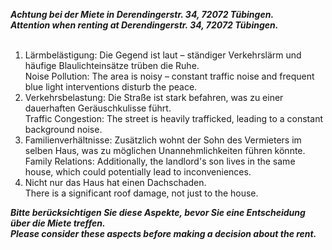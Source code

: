 

***Achtung bei der Miete in Derendingerstr. 34, 72072 Tübingen.*** <br>
***Attention when renting at Derendingerstr. 34, 72072 Tübingen.*** 
<br>
<br>
1. Lärmbelästigung: Die Gegend ist laut – ständiger Verkehrslärm und häufige Blaulichteinsätze trüben die Ruhe.<br>
Noise Pollution: The area is noisy – constant traffic noise and frequent blue light interventions disturb the peace.<br>
2. Verkehrsbelastung: Die Straße ist stark befahren, was zu einer dauerhaften Geräuschkulisse führt.<br>
Traffic Congestion: The street is heavily trafficked, leading to a constant background noise.<br>
3. Familienverhältnisse: Zusätzlich wohnt der Sohn des Vermieters im selben Haus, was zu möglichen Unannehmlichkeiten führen könnte.<br>
Family Relations: Additionally, the landlord's son lives in the same house, which could potentially lead to inconveniences.<br>
4. Nicht nur das Haus hat einen Dachschaden.<br>
There is a significant roof damage, not just to the house.<br>

***Bitte berücksichtigen Sie diese Aspekte, bevor Sie eine Entscheidung über die Miete treffen.*** <br>
***Please consider these aspects before making a decision about the rent.***
